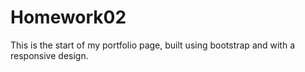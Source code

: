 # Homework02
This is the start of my portfolio page, built using bootstrap and with a responsive design. 